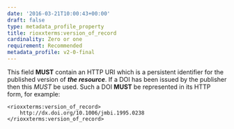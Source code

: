 ```yaml
---
date: '2016-03-21T10:00:43+00:00'
draft: false
type: metadata_profile_property
title: rioxxterms:version_of_record
cardinality: Zero or one
requirement: Recommended
metadata_profile: v2-0-final
---
```

This field **MUST** contain an HTTP URI which is a persistent identifier for the published version of ***the resource***. If a DOI has been issued by the publisher then this *MUST* be used. Such a DOI **MUST** be represented in its HTTP form, for example:

    <rioxxterms:version_of_record>
        http://dx.doi.org/10.1006/jmbi.1995.0238
    </rioxxterms:version_of_record>
